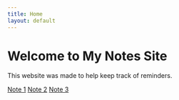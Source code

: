 ```yaml
---
title: Home
layout: default
---
```


<!-- # Welcome to My Notes Site

This website was made to help keep track of reminders.

Here are some of my notes:

- [Note 1]({{ '/notes/note1' | relative_url }})
- [Note 2]({{ '/notes/note2' | relative_url }})
- [Note 3]({{ '/notes/note3' | relative_url }}) -->

# Welcome to My Notes Site

This website was made to help keep track of reminders.

<div class="note-list">
  <a class="note-card" href="{{ '/notes/note1' | relative_url }}">Note 1</a>
  <a class="note-card" href="{{ '/notes/note2' | relative_url }}">Note 2</a>
  <a class="note-card" href="{{ '/notes/note3' | relative_url }}">Note 3</a>
</div>